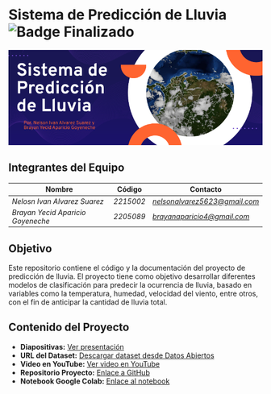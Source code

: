 # Sistema de Predicción de Lluvia ![Badge Finalizado](https://img.shields.io/badge/STATUS-FINALIZADO-green)
![Texto alternativo](https://github.com/AlvarezNelson5623/Proyecto-Inteligencia-Artificial/blob/main/Banner.png)
## Integrantes del Equipo

| **Nombre**                 | **Código**         | **Contacto**               |
|-----------------------------|-----------------------------|------------------------|
| *Nelosn Ivan Alvarez Suarez* | *2215002*         | *[nelsonalvarez5623@gmail.com](mailto:nelsonalvarez5623@gmail.com)* |
| *Brayan Yecid Aparicio Goyeneche* | *2205089*      | *[brayanaparicio4@gmail.com](mailto:brayanaparicio4@gmail.com)* |
## Objetivo 

Este repositorio contiene el código y la documentación del proyecto de predicción de lluvia. El proyecto tiene como objetivo desarrollar diferentes modelos de clasificación para predecir la ocurrencia de lluvia, basado en variables como la temperatura, humedad, velocidad del viento, entre otros, con el fin de anticipar la cantidad de lluvia total.

## Contenido del Proyecto

- **Diapositivas:** [Ver presentación]()
- **URL del Dataset:** [Descargar dataset desde Datos Abiertos](https://www.datos.gov.co/dataset/Datos-meteorol-gicos-Aranzazu/nqj3-4xmv/about_data) 
- **Video en YouTube:** [Ver video en YouTube]()
- **Repositorio Proyecto:** [Enlace a GitHub](https://github.com/AlvarezNelson5623/Proyecto-Inteligencia-Artificial)
- **Notebook Google Colab:** [Enlace al notebook](https://github.com/AlvarezNelson5623/Proyecto-Inteligencia-Artificial/blob/main/Notebook%20-%20Prediccion%20de%20Lluvia%20Total.ipynb)
